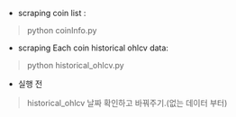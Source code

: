 - scraping coin list :
> python coinInfo.py

- scraping Each coin historical ohlcv data:
> python historical_ohlcv.py

- 실행 전
> historical_ohlcv 날짜 확인하고 바꿔주기.(없는 데이터 부터)